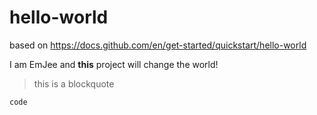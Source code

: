# hello-world
based on https://docs.github.com/en/get-started/quickstart/hello-world

I am EmJee and **this** project will change the world!
> this is a blockquote

`code`
